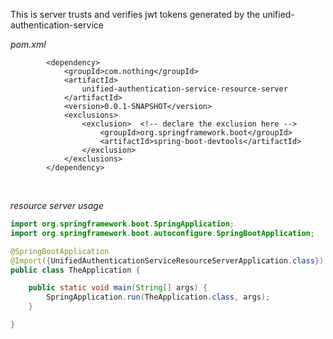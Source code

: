 This is server trusts and verifies jwt tokens generated by the unified-authentication-service


_pom.xml_
```maven
		<dependency>
			<groupId>com.nothing</groupId>
			<artifactId>
				unified-authentication-service-resource-server
			</artifactId>
			<version>0.0.1-SNAPSHOT</version>
			<exclusions>
				<exclusion>  <!-- declare the exclusion here -->
					<groupId>org.springframework.boot</groupId>
					<artifactId>spring-boot-devtools</artifactId>
				</exclusion>
			</exclusions>
		</dependency>
```

<br>

_resource server usage_

```java
import org.springframework.boot.SpringApplication;
import org.springframework.boot.autoconfigure.SpringBootApplication;

@SpringBootApplication
@Import({UnifiedAuthenticationServiceResourceServerApplication.class})
public class TheApplication {

	public static void main(String[] args) {
		SpringApplication.run(TheApplication.class, args);
	}

}
```
